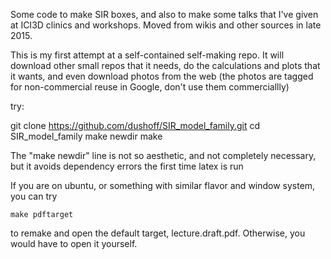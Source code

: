 Some code to make SIR boxes, and also to make some talks that I've given at ICI3D clinics and workshops. Moved from wikis and other sources in late 2015. 

This is my first attempt at a self-contained self-making repo. It will download other small repos that it needs, do the calculations and plots that it wants, and even download photos from the web (the photos are tagged for non-commercial reuse in Google, don't use them commerciallly)

try:

   git clone https://github.com/dushoff/SIR_model_family.git
	cd SIR_model_family
	make newdir
	make

The "make newdir" line is not so aesthetic, and not completely necessary, but it avoids dependency errors the first time latex is run

If you are on ubuntu, or something with similar flavor and window system, you can try 

	make pdftarget

to remake and open the default target, lecture.draft.pdf. Otherwise, you would have to open it yourself.
